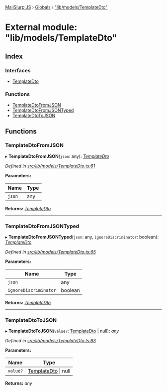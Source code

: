 [MailSlurp JS](../README.md) › [Globals](../globals.md) › ["lib/models/TemplateDto"](_lib_models_templatedto_.md)

# External module: "lib/models/TemplateDto"

## Index

### Interfaces

* [TemplateDto](../interfaces/_lib_models_templatedto_.templatedto.md)

### Functions

* [TemplateDtoFromJSON](_lib_models_templatedto_.md#templatedtofromjson)
* [TemplateDtoFromJSONTyped](_lib_models_templatedto_.md#templatedtofromjsontyped)
* [TemplateDtoToJSON](_lib_models_templatedto_.md#templatedtotojson)

## Functions

###  TemplateDtoFromJSON

▸ **TemplateDtoFromJSON**(`json`: any): *[TemplateDto](../interfaces/_lib_models_templatedto_.templatedto.md)*

*Defined in [src/lib/models/TemplateDto.ts:61](https://github.com/mailslurp/mailslurp-client-ts-js/blob/fc9510a/src/lib/models/TemplateDto.ts#L61)*

**Parameters:**

Name | Type |
------ | ------ |
`json` | any |

**Returns:** *[TemplateDto](../interfaces/_lib_models_templatedto_.templatedto.md)*

___

###  TemplateDtoFromJSONTyped

▸ **TemplateDtoFromJSONTyped**(`json`: any, `ignoreDiscriminator`: boolean): *[TemplateDto](../interfaces/_lib_models_templatedto_.templatedto.md)*

*Defined in [src/lib/models/TemplateDto.ts:65](https://github.com/mailslurp/mailslurp-client-ts-js/blob/fc9510a/src/lib/models/TemplateDto.ts#L65)*

**Parameters:**

Name | Type |
------ | ------ |
`json` | any |
`ignoreDiscriminator` | boolean |

**Returns:** *[TemplateDto](../interfaces/_lib_models_templatedto_.templatedto.md)*

___

###  TemplateDtoToJSON

▸ **TemplateDtoToJSON**(`value?`: [TemplateDto](../interfaces/_lib_models_templatedto_.templatedto.md) | null): *any*

*Defined in [src/lib/models/TemplateDto.ts:83](https://github.com/mailslurp/mailslurp-client-ts-js/blob/fc9510a/src/lib/models/TemplateDto.ts#L83)*

**Parameters:**

Name | Type |
------ | ------ |
`value?` | [TemplateDto](../interfaces/_lib_models_templatedto_.templatedto.md) &#124; null |

**Returns:** *any*

